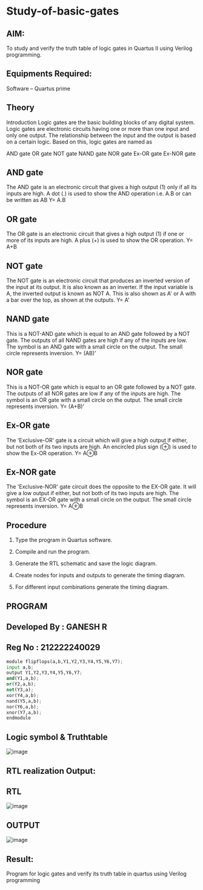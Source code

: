 # Study-of-basic-gates

## AIM: 

To study and verify the truth table of logic gates in Quartus II using Verilog programming.

## Equipments Required:

Software – Quartus prime 

## Theory

Introduction Logic gates are the basic building blocks of any digital system. Logic gates are electronic circuits having one or more than one input and only one output. The relationship between the input and the output is based on a certain logic. Based on this, logic gates are named as

AND gate OR gate NOT gate NAND gate NOR gate Ex-OR gate Ex-NOR gate

## AND gate
The AND gate is an electronic circuit that gives a high output (1) only if all its inputs are high. A dot (.) is used to show the AND operation i.e. A.B or can be written as AB
Y= A.B

## OR gate 

The OR gate is an electronic circuit that gives a high output (1) if one or more of its inputs are high. A plus (+) is used to show the OR operation.
Y= A+B

## NOT gate

The NOT gate is an electronic circuit that produces an inverted version of the input at its output. It is also known as an inverter. If the input variable is A, the inverted output is known as NOT A. This is also shown as A' or A with a bar over the top, as shown at the outputs.
Y= A'

## NAND gate

This is a NOT-AND gate which is equal to an AND gate followed by a NOT gate. The outputs of all NAND gates are high if any of the inputs are low. The symbol is an AND gate with a small circle on the output. The small circle represents inversion.
Y= (AB)’

## NOR gate

This is a NOT-OR gate which is equal to an OR gate followed by a NOT gate. The outputs of all NOR gates are low if any of the inputs are high. The symbol is an OR gate with a small circle on the output. The small circle represents inversion.
Y= (A+B)’

## Ex-OR gate

The 'Exclusive-OR' gate is a circuit which will give a high output if either, but not both of its two inputs are high. An encircled plus sign (⊕) is used to show the Ex-OR operation.
Y= A⊕B

## Ex-NOR gate

The 'Exclusive-NOR' gate circuit does the opposite to the EX-OR gate. It will give a low output if either, but not both of its two inputs are high. The symbol is an EX-OR gate with a small circle on the output. The small circle represents inversion.
Y= A⊕B

## Procedure

1.	Type the program in Quartus software.

2.	Compile and run the program.

3.	Generate the RTL schematic and save the logic diagram.

4.	Create nodes for inputs and outputs to generate the timing diagram.

5.	For different input combinations generate the timing diagram.


## PROGRAM
## Developed By : GANESH R
## Reg No : 212222240029
```python
module flipflops(a,b,Y1,Y2,Y3,Y4,Y5,Y6,Y7);
input a,b;
output Y1,Y2,Y3,Y4,Y5,Y6,Y7;
and(Y1,a,b);
or(Y2,a,b);
not(Y3,a);
xor(Y4,a,b);
nand(Y5,a,b);
nor(Y6,a,b);
xnor(Y7,a,b);
endmodule
```


## Logic symbol & Truthtable


 ![image](https://github.com/23004513/study-of-basic-gates/assets/138973069/0637a1e9-8297-4190-9169-3b3ca939cf6b)


## RTL realization Output:

## RTL

![image](https://github.com/23004513/study-of-basic-gates/assets/138973069/2d8a4e26-bb61-4984-bd36-a8edf62b9434)


## OUTPUT

![image](https://github.com/23004513/study-of-basic-gates/assets/138973069/c8aa777f-970e-4d33-b3d1-c042ecca8581)


## Result:

Program for logic gates and verify its truth table in quartus using Verilog programming


